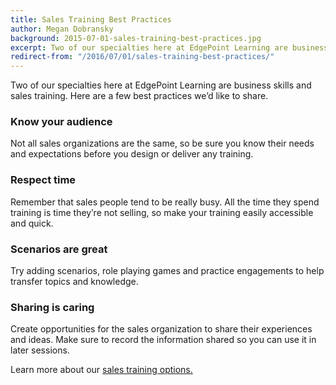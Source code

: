 ```yaml
---
title: Sales Training Best Practices
author: Megan Dobransky
background: 2015-07-01-sales-training-best-practices.jpg
excerpt: Two of our specialties here at EdgePoint Learning are business skills and sales training.
redirect-from: "/2016/07/01/sales-training-best-practices/"
---
```


Two of our specialties here at EdgePoint Learning are business skills and sales training. Here are a few best practices we’d like to share.

### Know your audience
Not all sales organizations are the same, so be sure you know their needs and expectations before you design or deliver any training.

### Respect time
Remember that sales people tend to be really busy. All the time they spend training is time theyʹre not selling, so make your training easily accessible and quick.

### Scenarios are great
Try adding scenarios, role playing games and practice engagements to help transfer topics and knowledge.

### Sharing is caring
Create opportunities for the sales organization to share their experiences and ideas. Make sure to record the information shared so you can use it in later sessions.

Learn more about our [sales training options.](/solutions/)
